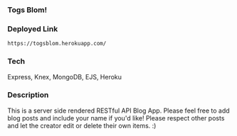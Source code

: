 ### Togs Blom!

### Deployed Link
    https://togsblom.herokuapp.com/

### Tech 
Express, Knex, MongoDB, EJS, Heroku

### Description
This is a server side rendered RESTful API Blog App.
Please feel free to add blog posts and include your name if you'd like! Please respect other posts and let the creator edit or delete their own items. :)
